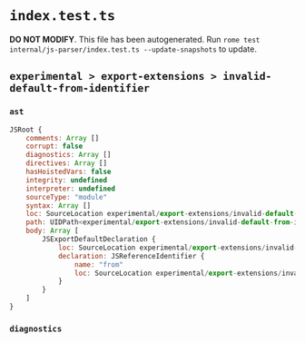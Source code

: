 # `index.test.ts`

**DO NOT MODIFY**. This file has been autogenerated. Run `rome test internal/js-parser/index.test.ts --update-snapshots` to update.

## `experimental > export-extensions > invalid-default-from-identifier`

### `ast`

```javascript
JSRoot {
	comments: Array []
	corrupt: false
	diagnostics: Array []
	directives: Array []
	hasHoistedVars: false
	integrity: undefined
	interpreter: undefined
	sourceType: "module"
	syntax: Array []
	loc: SourceLocation experimental/export-extensions/invalid-default-from-identifier/input.js 1:0-2:0
	path: UIDPath<experimental/export-extensions/invalid-default-from-identifier/input.js>
	body: Array [
		JSExportDefaultDeclaration {
			loc: SourceLocation experimental/export-extensions/invalid-default-from-identifier/input.js 1:0-1:20
			declaration: JSReferenceIdentifier {
				name: "from"
				loc: SourceLocation experimental/export-extensions/invalid-default-from-identifier/input.js 1:15-1:19 (from)
			}
		}
	]
}
```

### `diagnostics`

```

```
